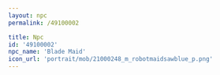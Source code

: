 ```yaml
---
layout: npc
permalink: /49100002

title: Npc
id: '49100002'
npc_name: 'Blade Maid'
icon_url: 'portrait/mob/21000248_m_robotmaidsawblue_p.png'
---
```

